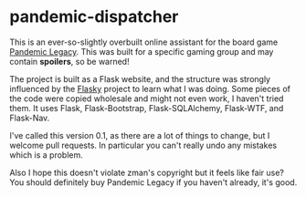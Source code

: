 # pandemic-dispatcher

This is an ever-so-slightly overbuilt online assistant for the board game [Pandemic Legacy](http://www.zmangames.com/store/p31/Pandemic_Legacy.html). This was built for a specific gaming group and may contain **spoilers**, so be warned!

The project is built as a Flask website, and the structure was strongly influenced by the [Flasky](https://github.com/miguelgrinberg/flasky) project to learn what I was doing. Some pieces of the code were copied wholesale and might not even work, I haven't tried them. It uses Flask, Flask-Bootstrap, Flask-SQLAlchemy, Flask-WTF, and Flask-Nav.

I've called this version 0.1, as there are a lot of things to change, but I welcome pull requests. In particular you can't really undo any mistakes which is a problem.

Also I hope this doesn't violate zman's copyright but it feels like fair use? You should definitely buy Pandemic Legacy if you haven't already, it's good.
